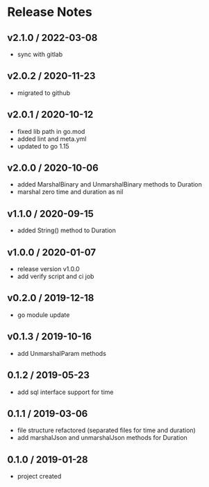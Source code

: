 # Release Notes

## v2.1.0 / 2022-03-08
- sync with gitlab

## v2.0.2 / 2020-11-23
- migrated to github

## v2.0.1 / 2020-10-12
- fixed lib path in go.mod
- added lint and meta.yml
- updated to go 1.15

## v2.0.0 / 2020-10-06
- added MarshalBinary and UnmarshalBinary methods to Duration
- marshal zero time and duration as nil

## v1.1.0 / 2020-09-15
- added String() method to Duration

## v1.0.0 / 2020-01-07
- release version v1.0.0
- add verify script and ci job 

## v0.2.0 / 2019-12-18
- go module update

## v0.1.3 / 2019-10-16
- add UnmarshalParam methods

## 0.1.2 / 2019-05-23
- add sql interface support for time

## 0.1.1 / 2019-03-06
- file structure refactored (separated files for time and duration)
- add marshalJson and unmarshalJson methods for Duration

## 0.1.0 / 2019-01-28
- project created
